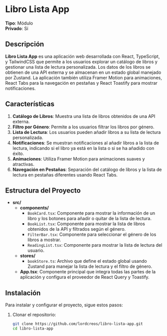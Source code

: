 # Libro Lista App


**Tipo**: Módulo  
**Privado**: Sí

## Descripción

**Libro Lista App** es una aplicación web desarrollada con React, TypeScript, y TailwindCSS que permite a los usuarios explorar un catálogo de libros y gestionar una lista de lectura personalizada. Los datos de los libros se obtienen de una API externa y se almacenan en un estado global manejado por Zustand. La aplicación también utiliza Framer Motion para animaciones, React Tabs para la navegación en pestañas y React Toastify para mostrar notificaciones.

## Características

1. **Catálogo de Libros**: Muestra una lista de libros obtenidos de una API externa.
2. **Filtro por Género**: Permite a los usuarios filtrar los libros por género.
3. **Lista de Lectura**: Los usuarios pueden añadir libros a su lista de lectura personalizada.
4. **Notificaciones**: Se muestran notificaciones al añadir libros a la lista de lectura, indicando si el libro ya está en la lista o si se ha añadido con éxito.
5. **Animaciones**: Utiliza Framer Motion para animaciones suaves y atractivas.
6. **Navegación en Pestañas**: Separación del catálogo de libros y la lista de lectura en pestañas diferentes usando React Tabs.

## Estructura del Proyecto

- **src/**
  - **components/**
    - `BookCard.tsx`: Componente para mostrar la información de un libro y los botones para añadir o quitar de la lista de lectura.
    - `BookList.tsx`: Componente para mostrar la lista de libros obtenidos de la API y filtrados según el género.
    - `FilterBar.tsx`: Componente para seleccionar el género de los libros a mostrar.
    - `ReadingList.tsx`: Componente para mostrar la lista de lectura del usuario.
  - **stores/**
    - `bookStore.ts`: Archivo que define el estado global usando Zustand para manejar la lista de lectura y el filtro de género.
  - **App.tsx**: Componente principal que integra todas las partes de la aplicación y configura el proveedor de React Query y Toastify.

## Instalación

Para instalar y configurar el proyecto, sigue estos pasos:

1. Clonar el repositorio:

   ```bash
   git clone https://github.com/lordcreos/libro-lista-app.git
   cd libro-lista-app
